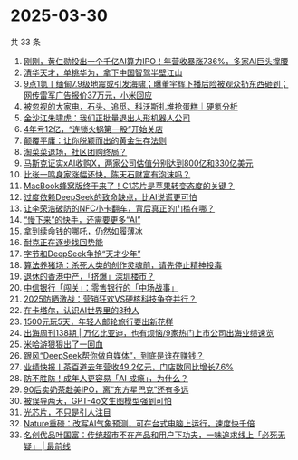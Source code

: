 # 2025-03-30

共 33 条

<!-- BEGIN 36KR -->
<!-- 最后更新时间 2025-03-30 00:09:14 +0800 -->
1. [刚刚，黄仁勋投出一个千亿AI算力IPO！年营收暴涨736%，多家AI巨头撑腰](https://36kr.com/p/3226527181012099)
1. [清华天才，单挑华为，拿下中国智驾半壁江山](https://36kr.com/p/3225916831480965)
1. [9点1氪丨缅甸7.9级地震或引发海啸；曝董宇辉下播后险被观众扔东西砸到；网传雷军广告报价37万元，小米回应](https://36kr.com/p/3226109709073537)
1. [被忽视的大家电，石头、追觅、科沃斯扎堆抢蛋糕｜硬氪分析](https://36kr.com/p/3225666046508422)
1. [金沙江朱啸虎：我们正批量退出人形机器人公司](https://36kr.com/p/3226797563903364)
1. [4年亏12亿，“连锁火锅第一股”开始关店](https://36kr.com/p/3226686114626949)
1. [颠覆平庸：让你脱颖而出的黄金生存法则](https://36kr.com/p/3181844222759810)
1. [淘菜菜退场，社区团购终局？](https://36kr.com/p/3225906791447944)
1. [马斯克证实xAI收购X，两家公司估值分别达到800亿和330亿美元](https://36kr.com/p/3226690407939459)
1. [比张一鸣身家涨幅还快，陈天石财富有泡沫吗？](https://36kr.com/p/3226065932396033)
1. [MacBook蜂窝版终于来了！C1芯片是苹果转变态度的关键？](https://36kr.com/p/3226807040615937)
1. [过度依赖DeepSeek的致命缺点，比AI说谎更可怕](https://36kr.com/p/3224218286934919)
1. [让李荣浩破防的NFC小卡翻车，背后真正的门槛在哪？](https://36kr.com/p/3226697373351044)
1. [“慢下来”的快手，还需要更多“AI”](https://36kr.com/p/3226048180124803)
1. [拿到续命钱的哪吒，仍然如履薄冰](https://36kr.com/p/3226643557399939)
1. [耐克正在逐步找回势能](https://36kr.com/p/3225938474663048)
1. [字节和DeepSeek争抢“天才少年”](https://36kr.com/p/3226984859532420)
1. [算法养猪场：杀死人类的创作灵魂前，请先停止精神投毒](https://36kr.com/p/3225891526599940)
1. [退休的香港中产，「挤爆」深圳楼市？](https://36kr.com/p/3226638897560966)
1. [中信银行「闯关」：零售银行的「中场战事」](https://36kr.com/p/3225915731721344)
1. [2025防晒激战：营销狂欢VS硬核科技争夺并行？](https://36kr.com/p/3225920566492546)
1. [在卡塔尔，认识AI世界里的3种人](https://36kr.com/p/3226581149940864)
1. [1500元玩5天，年轻人邮轮旅行耍出新花样](https://36kr.com/p/3225959400471937)
1. [出海周刊138期 | 万亿比亚迪，也有烦恼/9家热门上市公司出海业绩速览](https://36kr.com/p/3226696033090693)
1. [米哈游狠狠出了一回血](https://36kr.com/p/3226806117629320)
1. [跟风“DeepSeek帮你做自媒体”，到底是谁在赚钱？](https://36kr.com/p/3226847639534978)
1. [业绩快报丨茶百道去年营收49.2亿元，门店数同比增长7.6%](https://36kr.com/p/3226661015944585)
1. [防不胜防！成年人更容易「AI 成瘾」，为什么？](https://36kr.com/p/3226815941754246)
1. [90后卖奶茶赴美IPO，离“东方星巴克”还有多远](https://36kr.com/p/3226798450539651)
1. [被误导两天，GPT-4o文生图模型强到可怕](https://36kr.com/p/3226788210179458)
1. [光芯片，不只是引人注目](https://36kr.com/p/3226818908224902)
1. [Nature重磅：改写AI气象预测，可在台式电脑上运行，速度快千倍](https://36kr.com/p/3226816678837378)
1. [名创优品叶国富：传统超市不在产品和用户下功夫，一味追求线上「必死无疑」 | 最前线](https://36kr.com/p/3227438006418566)
<!-- END 36KR -->
